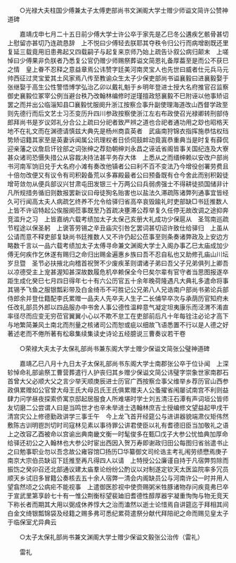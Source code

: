 <!-- { "loadSidebar": true } -->

　　○光禄大夫柱国少傅兼太子太傅吏部尚书文渊阁大学士赠少师谥文简许公赞神道碑 

　　嘉靖戊申七月二十五日前少傅大学士许公卒于家先是乙巳冬公遘疾乞骸骨甚切　上慰留亦甚切乃连疏恳辞　上不悦曰少傅轻去朕耶其夺秩令归公行而病增剧既还里复延三载竟用旧患弗起又四载嗣子与起复来京师乃始上疏告讣叙公病归颠末　上嗟悼曰少傅果非负朕者乃悉复公官仍赠少师赐祭葬谥文简恩礼备厚葢至是而公不获巳之情　皇上眷不忍释之意益章焉公讳赞字廷美河南灵宝人也先世曰威者仕元兵马元帅西征过灵宝爱其土风家焉八传至教谕众生太子少保吏部尚书谥襄毅曰进襄毅娶于张继娶于高生公性警悟博学弘治乙卯以戴礼魁于乡明年登进士授大名府推官召监察御史襄毅位冢宰公例当避台秩乃改翰林编修时逆瑾擅政怒襄毅不巳附诬以他事矫诏罢之而并出公临淄知县□襄毅忧服阕升浙江按察佥事升副使理海道改山西督学政至则先德行而后文艺士习丕变历升四川参政按察使浙江左右布政使召光禄卿转刑部侍郎拜尚书是岁议郊礼分合公上疏曰分祀者致严辨之道也合祀者通功用之玅也昭格天地不在礼文而在渊德请慎兹大典先是杨州商袁英者　武庙南狩锦衣指挥施恭怙权珰势矫诏籍其家至是英妻诉闻属公讯理权者日侦伺鼓衅动竟寘恭重典当是时复有薛侃迎亲藩之议詹启讦铨部之词张绅之荐劾朝绅刘永昌之诬诋省阁皆事关国纪连及大寮甚众诸司恐慑失措公从容裁决持法甚平务存大体　上悉从之而缙绅赖以安改户部尚书河南军饷旧兑于大名府小滩有奏改他镇者公曰利不百不变法乃今增役创署劳费且十倍勿改便又有议令有司积榖备荒以多寡殿最者公曰预备既有仓今舍此而别积榖徒增苛敛勿从便兵部议兴甘肃屯田发银三十万两公曰兵弱虏强士不得耕徒损国储非计凡所规措务循旧则数报罢新议曰母徒狥名贻害也以盐法久滞疏陈诸弊列通事宜皆经久可行闻高太夫人病疏乞终养不允令给驿归省高卒哀毁踰礼时吏部缺□书廷推数人　上皆不许诏特起公俟服阕莅事既至乃首疏决壅滞公荐举复久任停无故改调之途抑奔竞滥升之习　上皆嘉纳六载考绩加太子太保己亥册大礼成功少保扈从　圣驾南巡疏节程途以保圣躬　上褒答劳锡之辛丑庙灾引咎乞罢词甚切诏许致仕给驿归　上虽从公请而意不释吏部复缺尚书廷推数人又不许仍起公莅事至则条奏诸弊政及上安边方略数千言以一品六载考绩加太子太傅寻命兼文渊阁大学士入阁办事乙巳太庙成加少傅无何疾作乞休遂有赐归之命归出赐金遍惠乡族曰吾不忍自私也又助修孔庙山川坛岁旦暨　圣节必扶掖北向稽首祝贺不少废疾革则谓诸子弟曰吾父子兄弟俱列上卿吾以凉德受主上宠甚渥知甚深故数履危机卒赖保全今巳矣尔辈有官守者当思图报遂卒距生成化癸巳七月四日得年七十有六公历官五十余年晚荷隆遇凡大典礼多遣命将事其锡予飞鱼之服银瓢彩带及白金绮币不可胜记公兄弟八人兄诰南户部尚书弟论兵部侍郎余并登仕籍配李氏累赠一品夫人先卒夫人生子二长俌早卒次与承荫历官知府未任改礼部员外郎以四品服办中书舍人事公德性温粹意气凝定坦夷康乐而泾渭不淆直率径尽而应变无穷莅官翼翼小心以不欺不怠工在吏部前后凡十年每铨注必论才高下与地繁简兼风土南北而剂量之核诸司公而恕或疵以细故飞语悉置不行以是人德之好著述老而不倦所著有松皋集续集读史诗论五经臆说三曹奏议若干卷 

　　○荣禄大夫太子太保礼部尚书兼东阁大学士赠少保谥文简张公璧神道碑 

　　嘉靖乙巳八月十九日太子太保礼部尚书东阁大学士南郡张公卒于位讣闻　上深轸悼命礼部谕祭工曹营葬遣行人护丧归其乡赠少保谥文简公讳璧字崇象世家南郡石首曾大父必顺大父之言少举天顺庚辰进士历官广西按察佥事父维举乡荐历官山西参政俱累赠如公官曾大母王氏大母吕氏王氏俱累赠夫人公蚤擢省闱屡试南宫不利则益肆力问学昼夜探索侨寓京邸起居服食人所难堪时学士刘五清汪石潭有声词垣公皆师友切磨二公尝谓人曰是当鸣世才也辛未举进士选翰林庶吉士授编修文望益起甲戌干清宫灾公上修德勤政讲学三事壬午　今上龙飞首开经筵公与进讲器貌端肃仪矩伟然敷陈古训明鬯剀切时司寇林见素以事待罪公讲君使臣以礼有耆德旧臣当加敬礼之语　上之改容乙酉被命以宫谕出典南畿文衡一时髦俊多在甄□戊子大参公忧恤典加厚命给驿还初公之入翰林也大参公时宦出西因入贺万寿即谢政归田公每图归省翁遣书止之曰勉事职业勿以吾念故公雍容馆□扬历□华纂御文司纶诰主考礼闱劳绩懋焉庚子南京大宗伯员缺诏下廷推至再凡得四人以请　上特授公公廉谨自持于凡宿弊剪除而振饬之癸卯召还北部通议建太庙羣论纷纷公酌议以对制遂定钦天太医监院率多冗员顺天乡试旧多冒籍公奏核去五十余人宿弊一清会内阁缺员公与河南许公一时并用人望翕然顷之公病疟不能视事　上遣御医胗视中使赍赐粥米牲豚诸物存问疾竟弗巳卒于宣武里第享龄七十有一惟公荆衡标望裴廸旧耆德性醇厚器宇凝重恂恂与物无竞天下称长者而期其大用以弼成休养惇大之治而溘然以逝士论惜焉自讲筵迄于拜相其间白金文绮银瓢锦袋及经籍之赐多弗可悉纪累荷遣祭分献代拜陪祀之命而赐见皇太子于临保室尤异典云 

　　○太子太保礼部尚书兼文渊阁大学士赠少保谥文毅张公治传（雷礼） 

　　雷礼 
